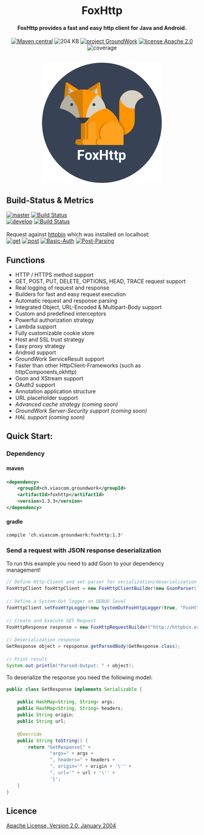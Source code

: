 <h1 align="center">
  FoxHttp
</h1>

<h4 align="center">FoxHttp provides a fast and easy http client for Java and Android.</h4>

<p align="center">
  <a href="https://mvnrepository.com/artifact/ch.viascom.groundwork/foxhttp"><img src="https://img.shields.io/maven-central/v/ch.viascom.groundwork/foxhttp.svg"
         alt="Maven central"></a>
  <img src="https://img.shields.io/badge/size-204_KB-brightgreen.svg"
         alt="204 KB">
  <a href=""><img src="https://img.shields.io/badge/project-GroundWork-blue.svg"
              alt="project GroundWork"></a>
  <a href="http://www.apache.org/licenses/"><img src="https://img.shields.io/badge/license-Apache_2.0-blue.svg"
         alt="license Apache 2.0"></a>
  <img src="https://img.shields.io/badge/test--coverage-80%25-brightgreen.svg"
         alt="coverage">
</p>
<br>

<div align="center">
<img src="./FoxHttp.png"
         alt="FoxHttp Logo">
</div>


## Build-Status & Metrics

[![master](https://img.shields.io/badge/master-v1.3.3-brightgreen.svg)](https://github.com/Viascom/FoxHttp/tree/master) [![Build Status](https://travis-ci.org/Viascom/FoxHttp.svg?branch=master)](https://travis-ci.org/Viascom/FoxHttp)<br/>
[![develop](https://img.shields.io/badge/develop-v1.3.3-brightgreen.svg)](https://github.com/Viascom/FoxHttp/tree/develop) [![Build Status](https://travis-ci.org/Viascom/FoxHttp.svg?branch=develop)](https://travis-ci.org/Viascom/FoxHttp)
<br/><br/>
Request against [httpbin](https://httpbin.org/) which was installed on localhost:<br/>
[![get](https://img.shields.io/badge/GET--Request-35.4_ms-brightgreen.svg)](https://github.com/Viascom/groundwork/wiki/GroundWork-FoxHttp-Examples#get-request)
[![post](https://img.shields.io/badge/POST--Request-47.3_ms-brightgreen.svg)](https://github.com/Viascom/groundwork/wiki/GroundWork-FoxHttp-Examples#post-request-with-string-body)
[![Basic-Auth](https://img.shields.io/badge/BasicAuth--Request-43.4_ms-brightgreen.svg)](https://github.com/Viascom/groundwork/wiki/GroundWork-FoxHttp-Examples#get-request-with-basicauth)
[![Post-Parsing](https://img.shields.io/badge/POST--Parsing--Request-53.3_ms-green.svg)](https://github.com/Viascom/groundwork/wiki/GroundWork-FoxHttp-Examples#post-request-with-object-body-and-object-response)

## Functions
* HTTP / HTTPS method support
* GET, POST, PUT, DELETE, OPTIONS, HEAD, TRACE request support
* Real logging of request and response
* Builders for fast and easy request execution
* Automatic request and response parsing
* Integrated Object, URL-Encoded & Multipart-Body support
* Custom and predefined interceptors
* Powerful authorization strategy
* Lambda support
* Fully customizable cookie store
* Host and SSL trust strategy
* Easy proxy strategy
* Android support
* GroundWork ServiceResult support
* Faster than other HttpClient-Frameworks (such as httpComponents,okhttp)
* Gson and XStream support
* OAuth2 support
* Annotation application structure
* URL placeholder support
* _Advanced cache strategy (coming soon)_
* _GroundWork Server-Security support (coming soon)_
* _HAL support (coming soon)_

## Quick Start:

### Dependency

#### maven
```xml
<dependency>
    <groupId>ch.viascom.groundwork</groupId>
    <artifactId>foxhttp</artifactId>
    <version>1.3.3</version>
</dependency>
```

#### gradle
```
compile 'ch.viascom.groundwork:foxhttp:1.3'
```

### Send a request with JSON response deserialization
To run this example you need to add Gson to your dependency management!
```java
// Define Http-Client and set parser for serialization/deserialization
FoxHttpClient foxHttpClient = new FoxHttpClientBuilder(new GsonParser()).build();

// Define a System-Out logger on DEBUG level
foxHttpClient.setFoxHttpLogger(new SystemOutFoxHttpLogger(true, "FoxHttp-Logger", FoxHttpLoggerLevel.DEBUG));

// Create and Execute GET Request
FoxHttpResponse response = new FoxHttpRequestBuilder("http://httpbin.org/get?search=Viascom", RequestType.GET, foxHttpClient).buildAndExecute();

// Deserialization response
GetResponse object = repsponse.getParsedBody(GetResponse.class);

// Print result
System.out.println("Parsed-Output: " + object);
```

To deserialize the response you need the following model:
```java
public class GetResponse implements Serializable {

    public HashMap<String, String> args;
    public HashMap<String, String> headers;
    public String origin;
    public String url;

    @Override
    public String toString() {
        return "GetResponse{" +
                "args=" + args +
                ", headers=" + headers +
                ", origin='" + origin + '\'' +
                ", url='" + url + '\'' +
                '}';
    }
}
```

## Licence

[Apache License, Version 2.0, January 2004](http://www.apache.org/licenses/)
